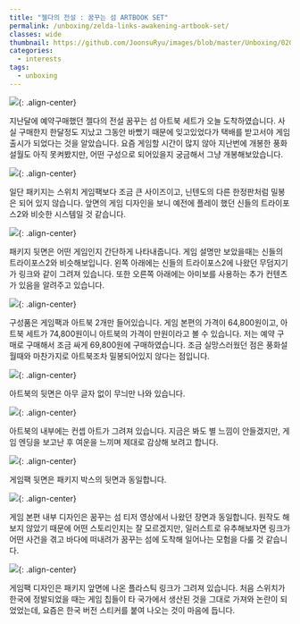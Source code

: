 ```yaml
---
title: "젤다의 전설 : 꿈꾸는 섬 ARTBOOK SET"
permalink: /unboxing/zelda-links-awakening-artbook-set/
classes: wide
thumbnail: https://github.com/JoonsuRyu/images/blob/master/Unboxing/020/00.jpg?raw=true
categories:
  - interests
tags:
  - unboxing
---
```


![](https://github.com/JoonsuRyu/images/blob/master/Unboxing/020/00.jpg?raw=true){: .align-center}

지난달에 예약구매했던 젤다의 전설 꿈꾸는 섬 아트북 세트가 오늘 도착하였습니다. 사실 구매한지 한달정도 지났고 그동안 바빴기 때문에 잊고있었다가 택배를 받고서야 게임 출시가 되었다는 것을 알았습니다. 요즘 게임할 시간이 많지 않아 지난번에 개봉한 풍화설월도 아직 못켜봤지만, 어떤 구성으로 되어있을지 궁금해서 그냥 개봉해보았습니다.

![](https://github.com/JoonsuRyu/images/blob/master/Unboxing/020/01.jpg?raw=true){: .align-center}

일단 패키지는 스위치 게임팩보다 조금 큰 사이즈이고, 닌텐도의 다른 한정판처럼 밀봉은 되어 있지 않습니다. 앞면의 게임 디자인을 보니 예전에 플레이 했던 신들의 트라이포스2와 비슷한 시스템일 것 같습니다.

![](https://github.com/JoonsuRyu/images/blob/master/Unboxing/020/02.jpg?raw=true){: .align-center}

패키지 뒷면은 어떤 게임인지 간단하게 나타내줍니다. 게임 설명만 보았을때는 신들의 트라이포스2와 비슷해보입니다. 왼쪽 아래에는 신들의 트라이포스2에 나왔던 무덤지기가 링크와 같이 그려져 있습니다. 또한 오른쪽 아래에는 아미보를 사용하는 추가 컨텐츠가 있음을 알려주고 있습니다.

![](https://github.com/JoonsuRyu/images/blob/master/Unboxing/020/03.jpg?raw=true){: .align-center}

구성품은 게임팩과 아트북 2개만 들어있습니다. 게임 본편의 가격이 64,800원이고, 아트북 세트가 74,800원이니 아트북의 가격이 만원이라고 볼 수 있습니다. 저는 예약 구매로 구매해서 조금 싸게 69,800원에 구매하였습니다. 조금 실망스러웠던 점은 풍화설월때와 마찬가지로 아트북조차 밀봉되어있지 않다는 점입니다.

![](https://github.com/JoonsuRyu/images/blob/master/Unboxing/020/04.jpg?raw=true){: .align-center}

아트북의 뒷면은 아무 글자 없이 무늬만 나와 있습니다.

![](https://github.com/JoonsuRyu/images/blob/master/Unboxing/020/05.jpg?raw=true){: .align-center}

아트북의 내부에는 컨셉 아트가 그려져 있습니다. 지금은 봐도 별 느낌이 안들겠지만, 게임 엔딩을 보고난 후 여운을 느끼며 제대로 감상해 보려고 합니다.

![](https://github.com/JoonsuRyu/images/blob/master/Unboxing/020/06.jpg?raw=true){: .align-center}

게임팩 뒷면은 패키지 박스의 뒷면과 동일합니다.

![](https://github.com/JoonsuRyu/images/blob/master/Unboxing/020/07.jpg?raw=true){: .align-center}

게임 본편 내부 디자인은 꿈꾸는 섬 티저 영상에서 나왔던 장면과 동일합니다. 원작도 해보지 않았기 때문에 어떤 스토리인지는 잘 모르겠지만, 일러스트로 유추해보자면 링크가 어떤 사건을 겪고 바다에 떠내려가 꿈꾸는 섬에 도착해 일어나는 모험을 다룰 것 같습니다.

![](https://github.com/JoonsuRyu/images/blob/master/Unboxing/020/08.jpg?raw=true){: .align-center}

게임팩 디자인은 패키지 앞면에 나온 플라스틱 링크가 그려져 있습니다. 처음 스위치가 한국에 정발되었을 때는 게임 칩들이 타 국가에서 생산된 것을 그대로 가져와 논란이 되었었는데, 요즘은 한국 버전 스티커를 붙여 나오는 것이 마음에 듭니다.